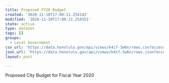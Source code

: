 ```yaml
---
title: Proposed FY20 Budget
created: '2020-11-10T17:00:11.254143'
modified: '2020-11-10T17:00:11.254151'
state: active
type: dataset
tags: []
groups:
  - Local Government
csv_url: 'https://data.honolulu.gov/api/views/k4if-3w6n/rows.csv?accessType=DOWNLOAD'
json_url: 'https://data.honolulu.gov/api/views/k4if-3w6n/rows.json?accessType=DOWNLOAD'
layout: post

---
```

Proposed City Budget for Fiscal Year 2020
